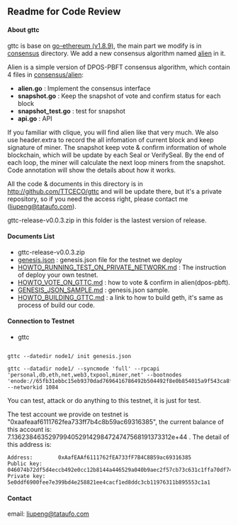 
## Readme for Code Review

#### About gttc

gttc is base on [go-ethereum (v1.8.9)](https://github.com/ethereum/go-ethereum), the main part we modify is in [consensus](https://github.com/TTCECO/gttc/blob/master/consensus/) directory. We add a new consensus algorithm named [alien](https://github.com/TTCECO/gttc/blob/master/consensus/alien/) in it.

Alien is a simple version of DPOS-PBFT consensus algorithm, which contain 4 files in [consensus/alien](https://github.com/TTCECO/gttc/blob/master/consensus/alien/):

* **alien.go**    : Implement the consensus interface
* **snapshot.go** : Keep the snapshot of vote and confirm status for each block
* **snapshot_test.go** : test for snapshot
* **api.go**      : API

If you familiar with clique, you will find alien like that very much. We also use header.extra to record the all infomation of current block and keep signature of miner. The snapshot keep vote & confirm information of whole blockchain, which will be update by each Seal or VerifySeal. By the end of each loop, the miner will calculate the next loop miners from the snapshot. Code annotation will show the details about how it works.

All the code & documents in this directory is in http://github.com/TTCECO/gttc and will be update there, but it's a private repository, so if you need the access right, please contact me (liupeng@tataufo.com). 

gttc-release-v0.0.3.zip in this folder is the lastest version of release.

#### Documents List

* gttc-release-v0.0.3.zip 
* [genesis.json](https://github.com/TTCECO/gttc/blob/master/docs/genesis.json)  : genesis.json file for the testnet we deploy
* [HOWTO_RUNNING_TEST_ON_PRIVATE_NETWORK.md](https://github.com/TTCECO/gttc/blob/master/docs/HOWTO_RUNNING_TEST_ON_PRIVATE_NETWORK.md) : The instruction of deploy your own testnet.
* [HOWTO_VOTE_ON_GTTC.md](https://github.com/TTCECO/gttc/blob/master/docs/HOWTO_VOTE_ON_GTTC.md)  : how to vote & confirm in alien(dpos-pbft).
* [GENESIS_JSON_SAMPLE.md](https://github.com/TTCECO/gttc/blob/master/docs/GENESIS_JSON_SAMPLE.md) : genesis.json sample.
* [HOWTO_BUILDING_GTTC.md](https://github.com/TTCECO/gttc/blob/master/docs/HOWTO_BUILDING_GTTC.md) : a link to how to build geth, it's same as process of build our code.

#### Connection to Testnet

* gttc

```

gttc --datedir node1/ init genesis.json

gttc --datadir node1/ --syncmode 'full' --rpcapi 'personal,db,eth,net,web3,txpool,miner,net' --bootnodes 'enode://65fb31ebbc15eb9370dad7696416786492b504492f8e0b854015a9f543ca8f630b9f2d74dfefce15b4027a6977765a9a4941c105cf5bb8f87c706726287ecb39@39.106.104.30:30312' --networkid 1084

```

You can test, attack or do anything to this testnet, it is just for test.

The test account we provide on testnet is "0xaafeaaf6111762fea733ff7b4c8b59ac69316385", the current balance of this account is: 7.13623846352979940529142984724747568191373312e+44 . The detail of this address is:

```
Address:        0xAafEAAf6111762fEA733fF7B4C8B59ac69316385
Public key:     046074b72df5d4eccb492e0cc12b8144a446529a040b9aec2f57cb73c631c1ffa70df74f6055f6efdc4c6b9e65a2361360491d55913d9e3ad364ba1839d0c100d9
Private key:    5e0ddf6900fee7e399bd4e258821ee4cacf1ed8ddc3cb11976311b895553c1a1
```

#### Contact

email: liupeng@tataufo.com